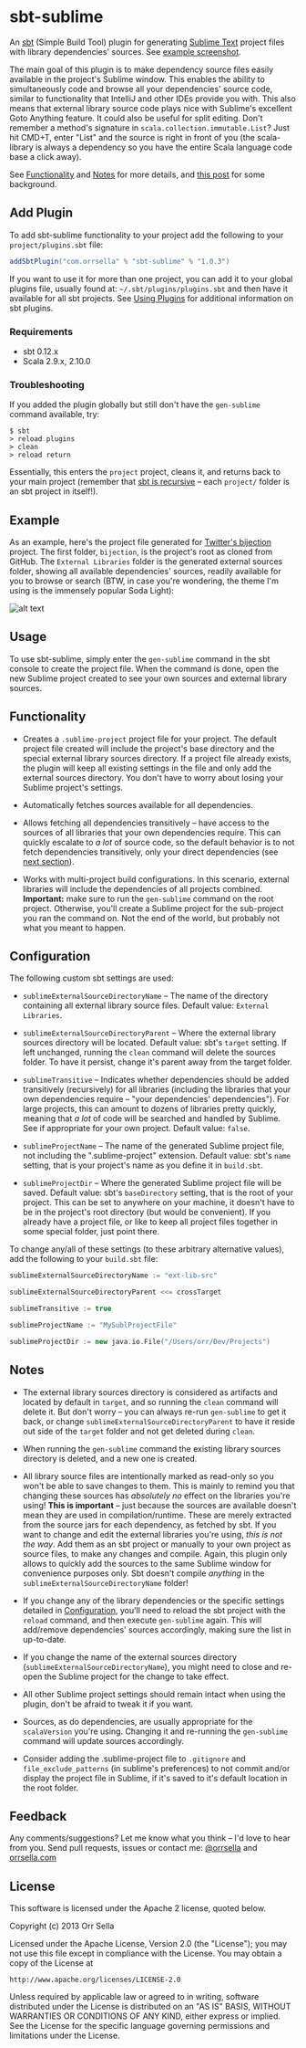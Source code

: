 # sbt-sublime

An [sbt](http://www.scala-sbt.org/) (Simple Build Tool) plugin for generating [Sublime Text](http://www.sublimetext.com/) project files with library dependencies' sources. See [example screenshot](https://github.com/orrsella/sbt-sublime#example).

The main goal of this plugin is to make dependency source files easily available in the project's Sublime window. This enables the ability to simultaneously code and browse all your dependencies' source code, similar to functionality that IntelliJ and other IDEs provide you with. This also means that external library source code plays nice with Sublime's excellent Goto Anything feature. It could also be useful for split editing. Don't remember a method's signature in `scala.collection.immutable.List`? Just hit CMD+T, enter "List" and the source is right in front of you (the scala-library is always a dependency so you have the entire Scala language code base a click away).

See [Functionality](https://github.com/orrsella/sbt-sublime#functionality) and [Notes](https://github.com/orrsella/sbt-sublime#notes) for more details, and [this post](http://orrsella.com/post/41697838000/scala-development-using-sublime-text-2) for some background.

## Add Plugin

To add sbt-sublime functionality to your project add the following to your `project/plugins.sbt` file:

```scala
addSbtPlugin("com.orrsella" % "sbt-sublime" % "1.0.3")
```

If you want to use it for more than one project, you can add it to your global plugins file, usually found at: `~/.sbt/plugins/plugins.sbt` and then have it available for all sbt projects. See [Using Plugins](http://www.scala-sbt.org/release/docs/Getting-Started/Using-Plugins.html) for additional information on sbt plugins.

### Requirements

* sbt 0.12.x
* Scala 2.9.x, 2.10.0

### Troubleshooting

If you added the plugin globally but still don't have the `gen-sublime` command available, try:

```
$ sbt
> reload plugins
> clean
> reload return
```

Essentially, this enters the `project` project, cleans it, and returns back to your main project (remember that [sbt is recursive](http://www.scala-sbt.org/release/docs/Getting-Started/Full-Def.html#sbt-is-recursive) – each `project/` folder is an sbt project in itself!).

## Example

As an example, here's the project file generated for [Twitter's bijection](https://github.com/twitter/bijection) project. The first folder, `bijection`, is the project's root as cloned from GitHub. The `External Libraries` folder is the generated external sources folder, showing all available dependencies' sources, readily available for you to browse or search (BTW, in case you're wondering, the theme I'm using is  the immensely popular Soda Light):

![alt text](https://raw.github.com/orrsella/sbt-sublime/master/img/screenshot1.png "Generated project for Twitter's bijection")

## Usage

To use sbt-sublime, simply enter the `gen-sublime` command in the sbt console to create the project file. When the command is done, open the new Sublime project created to see your own sources and external library sources.

## Functionality

* Creates a `.sublime-project` project file for your project. The default project file created will include the project's base directory and the special external library sources directory. If a project file already exists, the plugin will keep all existing settings in the file and only add the external sources directory. You don't have to worry about losing your Sublime project's settings.

* Automatically fetches sources available for all dependencies.

* Allows fetching all dependencies transitively – have access to the sources of all libraries that your own dependencies require. This can quickly escalate to *a lot* of source code, so the default behavior is to not fetch dependencies transitively, only your direct dependencies (see [next section](https://github.com/orrsella/sbt-sublime#configuration)).

* Works with multi-project build configurations. In this scenario, external libraries will include the dependencies of all projects combined. **Important:** make sure to run the `gen-sublime` command on the root project. Otherwise, you'll create a Sublime project for the sub-project you ran the command on. Not the end of the world, but probably not what you meant to happen.

## Configuration

The following custom sbt settings are used:

* `sublimeExternalSourceDirectoryName` – The name of the directory containing all external library source files. Default value: `External Libraries`.

* `sublimeExternalSourceDirectoryParent` – Where the external library sources directory will be located. Default value: sbt's `target` setting. If left unchanged, running the `clean` command will delete the sources folder. To have it persist, change it's parent away from the target folder.

* `sublimeTransitive` – Indicates whether dependencies should be added transitively (recursively) for all libraries (including the libraries that your own dependencies require – "your dependencies' dependencies"). For large projects, this can amount to dozens of libraries pretty quickly, meaning that *a lot* of code will be searched and handled by Sublime. See if appropriate for your own project. Default value: `false`.

* `sublimeProjectName` – The name of the generated Sublime project file, not including the ".sublime-project" extension. Default value: sbt's `name` setting, that is your project's name as you define it in `build.sbt`.

* `sublimeProjectDir` – Where the generated Sublime project file will be saved. Default value: sbt's `baseDirectory` setting, that is the root of your project. This can be set to anywhere on your machine, it doesn't have to be in the project's root directory (but would be convenient). If you already have a project file, or like to keep all project files together in some special folder, just point there.

To change any/all of these settings (to these arbitrary alternative values), add the following to your `build.sbt` file:

```scala
sublimeExternalSourceDirectoryName := "ext-lib-src"

sublimeExternalSourceDirectoryParent <<= crossTarget

sublimeTransitive := true

sublimeProjectName := "MySublProjectFile"

sublimeProjectDir := new java.io.File("/Users/orr/Dev/Projects")
```

## Notes

* The external library sources directory is considered as artifacts and located by default in `target`, and so running the `clean` command will delete it. But don't worry – you can always re-run `gen-sublime` to get it back, or change `sublimeExternalSourceDirectoryParent` to have it reside out side of the `target` folder and not get deleted during `clean`.

* When running the `gen-sublime` command the existing library sources directory is deleted, and a new one is created.

* All library source files are intentionally marked as read-only so you won't be able to save changes to them. This is mainly to remind you that changing these sources has *absolutely no* effect on the libraries you're using! **This is important** – just because the sources are available doesn't mean they are used in compilation/runtime. These are merely extracted from the source jars for each dependency, as fetched by sbt. If you want to change and edit the external libraries you're using, *this is not the way*. Add them as an sbt project or manually to your own project as source files, to make any changes and compile. Again, this plugin only allows to quickly add the sources to the same Sublime window for convenience purposes only. Sbt doesn't compile *anything* in the `sublimeExternalSourceDirectoryName` folder!

* If you change any of the library dependencies or the specific settings detailed in [Configuration](https://github.com/orrsella/sbt-sublime#configuration), you'll need to reload the sbt project with the `reload` command, and then execute `gen-sublime` again. This will add/remove dependencies' sources accordingly, making sure the list in up-to-date.

* If you change the name of the external sources directory (`sublimeExternalSourceDirectoryName`), you might need to close and re-open the Sublime project for the change to take effect.

* All other Sublime project settings should remain intact when using the plugin, don't be afraid to tweak it if you want.

* Sources, as do dependencies, are usually appropriate for the `scalaVersion` you're using. Changing it and re-running the `gen-sublime` command will update sources accordingly.

* Consider adding the .sublime-project file to `.gitignore` and `file_exclude_patterns` (in sublime's preferences) to not commit and/or display the project file in Sublime, if it's saved to it's default location in the root folder.

## Feedback

Any comments/suggestions? Let me know what you think – I'd love to hear from you. Send pull requests, issues or contact me: [@orrsella](http://twitter.com/orrsella) and [orrsella.com](http://orrsella.com)

## License

This software is licensed under the Apache 2 license, quoted below.

Copyright (c) 2013 Orr Sella

Licensed under the Apache License, Version 2.0 (the "License"); you may not use this file except in compliance with the License. You may obtain a copy of the License at

    http://www.apache.org/licenses/LICENSE-2.0

Unless required by applicable law or agreed to in writing, software distributed under the License is distributed on an "AS IS" BASIS, WITHOUT WARRANTIES OR CONDITIONS OF ANY KIND, either express or implied. See the License for the specific language governing permissions and limitations under the License.
